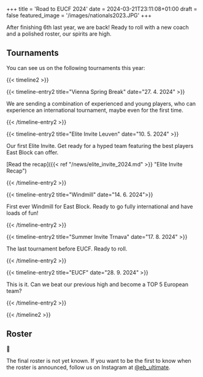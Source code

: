 +++
title = 'Road to EUCF 2024'
date = 2024-03-21T23:11:08+01:00
draft = false
featured_image = '/images/nationals2023.JPG'
+++

After finishing 6th last year, we are back! Ready to roll with a new coach and a polished roster, our spirits are high.

## Tournaments

You can see us on the following tournaments this year:

{{< timeline2 >}}

{{< timeline-entry2 title="Vienna Spring Break" date="27. 4. 2024" >}}

We are sending a combination of experienced and young players, who can experience an international tournament, maybe even for the first time.

{{< /timeline-entry2 >}}

{{< timeline-entry2 title="Elite Invite Leuven" date="10. 5. 2024" >}}

Our first Elite Invite. Get ready for a hyped team featuring the best players East Block can offer.

[Read the recap]({{< ref "/news/elite_invite_2024.md" >}} "Elite Invite Recap")

{{< /timeline-entry2 >}}

{{< timeline-entry2 title="Windmill" date="14. 6. 2024">}}

First ever Windmill for East Block. Ready to go fully international and have loads of fun!

{{< /timeline-entry2 >}}

{{< timeline-entry2 title="Summer Invite Trnava" date="17. 8. 2024" >}}

The last tournament before EUCF. Ready to roll.

{{< /timeline-entry2 >}}

{{< timeline-entry2 title="EUCF" date="28. 9. 2024" >}}

This is it. Can we beat our previous high and become a TOP 5 European team?

{{< /timeline-entry2 >}}

{{< /timeline2 >}}

## Roster

👀

The final roster is not yet known. If you want to be the first to know when the roster is announced, follow us on Instagram at [@eb_ultimate](https://www.instagram.com/eb_ultimate/).